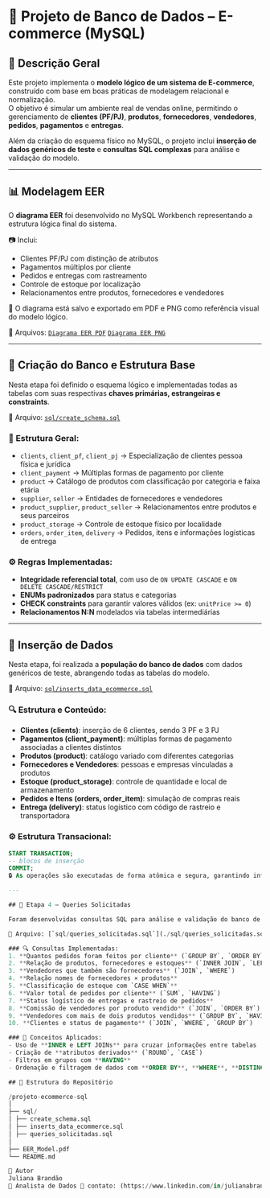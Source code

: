 # 🛒 Projeto de Banco de Dados – E-commerce (MySQL)

## 📘 Descrição Geral

Este projeto implementa o **modelo lógico de um sistema de E-commerce**, construído com base em boas práticas de modelagem relacional e normalização.  
O objetivo é simular um ambiente real de vendas online, permitindo o gerenciamento de **clientes (PF/PJ)**, **produtos**, **fornecedores**, **vendedores**, **pedidos**, **pagamentos** e **entregas**.  

Além da criação do esquema físico no MySQL, o projeto inclui **inserção de dados genéricos de teste** e **consultas SQL complexas** para análise e validação do modelo.

---

## 📊 Modelagem EER

O **diagrama EER** foi desenvolvido no MySQL Workbench representando a estrutura lógica final do sistema.

📷 Inclui:
- Clientes PF/PJ com distinção de atributos  
- Pagamentos múltiplos por cliente  
- Pedidos e entregas com rastreamento  
- Controle de estoque por localização  
- Relacionamentos entre produtos, fornecedores e vendedores  

🧠 O diagrama está salvo e exportado em PDF e PNG como referência visual do modelo lógico.

📄 Arquivos: [`Diagrama EER PDF`](docs/EER_Diagram_Ecommerce.pdf)
             [`Diagrama EER PNG`](docs/EER_Diagram_Ecommerce.png)

---

## 🧩 Criação do Banco e Estrutura Base

Nesta etapa foi definido o esquema lógico e implementadas todas as tabelas com suas respectivas **chaves primárias, estrangeiras e constraints**.

📄 Arquivo: [`sql/create_schema.sql`](./sql/create_schema.sql)

### 🧱 Estrutura Geral:
- `clients`, `client_pf`, `client_pj` → Especialização de clientes pessoa física e jurídica  
- `client_payment` → Múltiplas formas de pagamento por cliente  
- `product` → Catálogo de produtos com classificação por categoria e faixa etária  
- `supplier`, `seller` → Entidades de fornecedores e vendedores  
- `product_supplier`, `product_seller` → Relacionamentos entre produtos e seus parceiros  
- `product_storage` → Controle de estoque físico por localidade  
- `orders`, `order_item`, `delivery` → Pedidos, itens e informações logísticas de entrega  

### ⚙️ Regras Implementadas:
- **Integridade referencial total**, com uso de `ON UPDATE CASCADE` e `ON DELETE CASCADE/RESTRICT`  
- **ENUMs padronizados** para status e categorias  
- **CHECK constraints** para garantir valores válidos (ex: `unitPrice >= 0`)  
- **Relacionamentos N:N** modelados via tabelas intermediárias  

---

## 💾 Inserção de Dados

Nesta etapa, foi realizada a **população do banco de dados** com dados genéricos de teste, abrangendo todas as tabelas do modelo.

📄 Arquivo: [`sql/inserts_data_ecommerce.sql`](./sql/inserts_data_ecommerce.sql)

### 🔍 Estrutura e Conteúdo:
- **Clientes (clients)**: inserção de 6 clientes, sendo 3 PF e 3 PJ  
- **Pagamentos (client_payment)**: múltiplas formas de pagamento associadas a clientes distintos  
- **Produtos (product)**: catálogo variado com diferentes categorias  
- **Fornecedores e Vendedores**: pessoas e empresas vinculadas a produtos  
- **Estoque (product_storage)**: controle de quantidade e local de armazenamento  
- **Pedidos e Itens (orders, order_item)**: simulação de compras reais  
- **Entrega (delivery)**: status logístico com código de rastreio e transportadora  

### ⚙️ Estrutura Transacional:
```sql
START TRANSACTION;
-- blocos de inserção
COMMIT;
🔒 As operações são executadas de forma atômica e segura, garantindo integridade total dos dados.

---

## 🧠 Etapa 4 – Queries Solicitadas

Foram desenvolvidas consultas SQL para análise e validação do banco de dados, aplicando conceitos de **JOINs**, **agrupamentos**, **filtros**, **expressões condicionais** e **funções agregadas**.

📄 Arquivo: [`sql/queries_solicitadas.sql`](./sql/queries_solicitadas.sql)

### 🔍 Consultas Implementadas:
1. **Quantos pedidos foram feitos por cliente** (`GROUP BY`, `ORDER BY`)  
2. **Relação de produtos, fornecedores e estoques** (`INNER JOIN`, `LEFT JOIN`)  
3. **Vendedores que também são fornecedores** (`JOIN`, `WHERE`)  
4. **Relação nomes de fornecedores × produtos**  
5. **Classificação de estoque com `CASE WHEN`**  
6. **Valor total de pedidos por cliente** (`SUM`, `HAVING`)  
7. **Status logístico de entregas e rastreio de pedidos**  
8. **Comissão de vendedores por produto vendido** (`JOIN`, `ORDER BY`)  
9. **Vendedores com mais de dois produtos vendidos** (`GROUP BY`, `HAVING`)  
10. **Clientes e status de pagamento** (`JOIN`, `WHERE`, `GROUP BY`)

### 🧩 Conceitos Aplicados:
- Uso de **INNER e LEFT JOINs** para cruzar informações entre tabelas  
- Criação de **atributos derivados** (`ROUND`, `CASE`)  
- Filtros em grupos com **HAVING**  
- Ordenação e filtragem de dados com **ORDER BY**, **WHERE**, **DISTINCT**

## 🧾 Estrutura do Repositório

/projeto-ecommerce-sql
│
├── sql/
│ ├── create_schema.sql
│ ├── inserts_data_ecommerce.sql
│ ├── queries_solicitadas.sql
│
├── EER_Model.pdf
└── README.md

🧠 Autor
Juliana Brandão
💼 Analista de Dados 📧 contato: (https://www.linkedin.com/in/julianabrandaosv/)
